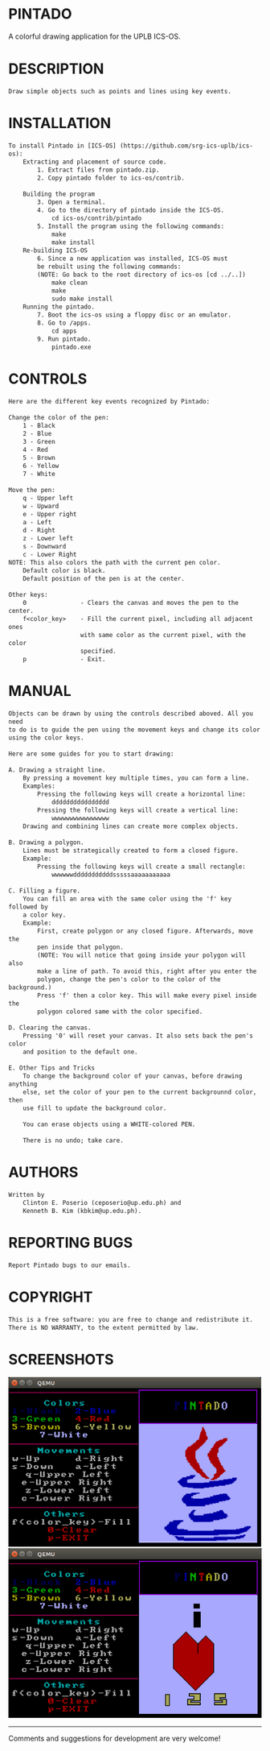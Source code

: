 # PINTADO
A colorful drawing application for the UPLB ICS-OS.

# DESCRIPTION
	Draw simple objects such as points and lines using key events.

# INSTALLATION
	To install Pintado in [ICS-OS] (https://github.com/srg-ics-uplb/ics-os):
		Extracting and placement of source code.
			1. Extract files from pintado.zip.
			2. Copy pintado folder to ics-os/contrib.

		Building the program
			3. Open a terminal.
			4. Go to the directory of pintado inside the ICS-OS.
				cd ics-os/contrib/pintado
			5. Install the program using the following commands:
				make
				make install
		Re-building ICS-OS
			6. Since a new application was installed, ICS-OS must
			be rebuilt using the following commands:
			(NOTE: Go back to the root directory of ics-os [cd ../..])
				make clean
				make
				sudo make install
		Running the pintado.
			7. Boot the ics-os using a floppy disc or an emulator.
			8. Go to /apps.
				cd apps
			9. Run pintado.
				pintado.exe

# CONTROLS
	Here are the different key events recognized by Pintado:
	
	Change the color of the pen:
		1 - Black
		2 - Blue
		3 - Green
		4 - Red
		5 - Brown 
		6 - Yellow
		7 - White
	
	Move the pen:
		q - Upper left
		w - Upward
		e - Upper right
		a - Left
		d - Right
		z - Lower left
		s - Downward
		c - Lower Right
	NOTE: This also colors the path with the current pen color.
		Default color is black.
		Default position of the pen is at the center.
	
	Other keys:
		0 				- Clears the canvas and moves the pen to the center.
		f<color_key>	- Fill the current pixel, including all adjacent ones 
						with same color as the current pixel, with the color 
						specified.
		p 				- Exit.
		
# MANUAL
	Objects can be drawn by using the controls described aboved. All you need 
	to do is to guide the pen using the movement keys and change its color 
	using the color keys.

	Here are some guides for you to start drawing:

	A. Drawing a straight line.
		By pressing a movement key multiple times, you can form a line.
		Examples: 
			Pressing the following keys will create a horizontal line:
				dddddddddddddddd
			Pressing the following keys will create a vertical line:
				wwwwwwwwwwwwwwww
		Drawing and combining lines can create more complex objects.

	B. Drawing a polygon.
		Lines must be strategically created to form a closed figure.
		Example:
			Pressing the following keys will create a small rectangle:
				wwwwwwdddddddddddsssssaaaaaaaaaaa

	C. Filling a figure.
		You can fill an area with the same color using the 'f' key followed by
		a color key. 
		Example:
			First, create polygon or any closed figure. Afterwards, move the 
			pen inside that polygon.
			(NOTE: You will notice that going inside your polygon will also
			make a line of path. To avoid this, right after you enter the
			polygon, change the pen's color to the color of the background.)
			Press 'f' then a color key. This will make every pixel inside the
			polygon colored same with the color specified.

	D. Clearing the canvas.
		Pressing '0' will reset your canvas. It also sets back the pen's color
		and position to the default one.

	E. Other Tips and Tricks
		To change the background color of your canvas, before drawing anything
		else, set the color of your pen to the current backgrounnd color, then
		use fill to update the background color.

		You can erase objects using a WHITE-colored PEN.

		There is no undo; take care.

# AUTHORS
	Written by 
		Clinton E. Poserio (ceposerio@up.edu.ph) and 
		Kenneth B. Kim (kbkim@up.edu.ph).
	
# REPORTING BUGS
	Report Pintado bugs to our emails.
	
# COPYRIGHT
	This is a free software: you are free to change and redistribute it.
	There is NO WARRANTY, to the extent permitted by law.

# SCREENSHOTS

![Screenshot](https://raw.githubusercontent.com/cru-dus/pintado/master/Screenshots/java.png)
![Screenshot](https://raw.githubusercontent.com/cru-dus/pintado/master/Screenshots/ihart125.png)

----------------------------------------------------------------------------	
Comments and suggestions for development are very welcome!
